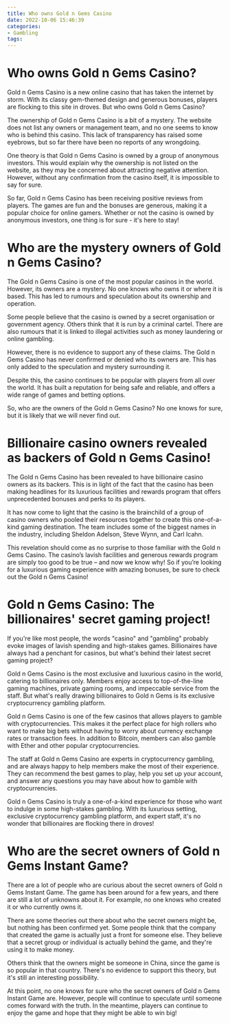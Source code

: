```yaml
---
title: Who owns Gold n Gems Casino
date: 2022-10-06 15:46:39
categories:
- Gambling
tags:
---
```



#  Who owns Gold n Gems Casino?

Gold n Gems Casino is a new online casino that has taken the internet by storm. With its classy gem-themed design and generous bonuses, players are flocking to this site in droves. But who owns Gold n Gems Casino?

The ownership of Gold n Gems Casino is a bit of a mystery. The website does not list any owners or management team, and no one seems to know who is behind this casino. This lack of transparency has raised some eyebrows, but so far there have been no reports of any wrongdoing.

One theory is that Gold n Gems Casino is owned by a group of anonymous investors. This would explain why the ownership is not listed on the website, as they may be concerned about attracting negative attention. However, without any confirmation from the casino itself, it is impossible to say for sure.

So far, Gold n Gems Casino has been receiving positive reviews from players. The games are fun and the bonuses are generous, making it a popular choice for online gamers. Whether or not the casino is owned by anonymous investors, one thing is for sure - it's here to stay!

#  Who are the mystery owners of Gold n Gems Casino?

The Gold n Gems Casino is one of the most popular casinos in the world. However, its owners are a mystery. No one knows who owns it or where it is based. This has led to rumours and speculation about its ownership and operation.

Some people believe that the casino is owned by a secret organisation or government agency. Others think that it is run by a criminal cartel. There are also rumours that it is linked to illegal activities such as money laundering or online gambling.

However, there is no evidence to support any of these claims. The Gold n Gems Casino has never confirmed or denied who its owners are. This has only added to the speculation and mystery surrounding it.

Despite this, the casino continues to be popular with players from all over the world. It has built a reputation for being safe and reliable, and offers a wide range of games and betting options.

So, who are the owners of the Gold n Gems Casino? No one knows for sure, but it is likely that we will never find out.

#  Billionaire casino owners revealed as backers of Gold n Gems Casino!

The Gold n Gems Casino has been revealed to have billionaire casino owners as its backers. This is in light of the fact that the casino has been making headlines for its luxurious facilities and rewards program that offers unprecedented bonuses and perks to its players.

It has now come to light that the casino is the brainchild of a group of casino owners who pooled their resources together to create this one-of-a-kind gaming destination. The team includes some of the biggest names in the industry, including Sheldon Adelson, Steve Wynn, and Carl Icahn.

This revelation should come as no surprise to those familiar with the Gold n Gems Casino. The casino’s lavish facilities and generous rewards program are simply too good to be true – and now we know why! So if you’re looking for a luxurious gaming experience with amazing bonuses, be sure to check out the Gold n Gems Casino!

#  Gold n Gems Casino: The billionaires' secret gaming project!

If you're like most people, the words "casino" and "gambling" probably evoke images of lavish spending and high-stakes games. Billionaires have always had a penchant for casinos, but what's behind their latest secret gaming project?

Gold n Gems Casino is the most exclusive and luxurious casino in the world, catering to billionaires only. Members enjoy access to top-of-the-line gaming machines, private gaming rooms, and impeccable service from the staff. But what's really drawing billionaires to Gold n Gems is its exclusive cryptocurrency gambling platform.

Gold n Gems Casino is one of the few casinos that allows players to gamble with cryptocurrencies. This makes it the perfect place for high rollers who want to make big bets without having to worry about currency exchange rates or transaction fees. In addition to Bitcoin, members can also gamble with Ether and other popular cryptocurrencies.

The staff at Gold n Gems Casino are experts in cryptocurrency gambling, and are always happy to help members make the most of their experience. They can recommend the best games to play, help you set up your account, and answer any questions you may have about how to gamble with cryptocurrencies.

Gold n Gems Casino is truly a one-of-a-kind experience for those who want to indulge in some high-stakes gambling. With its luxurious setting, exclusive cryptocurrency gambling platform, and expert staff, it's no wonder that billionaires are flocking there in droves!

#  Who are the secret owners of Gold n Gems Instant Game?

There are a lot of people who are curious about the secret owners of Gold n Gems Instant Game. The game has been around for a few years, and there are still a lot of unknowns about it. For example, no one knows who created it or who currently owns it.

There are some theories out there about who the secret owners might be, but nothing has been confirmed yet. Some people think that the company that created the game is actually just a front for someone else. They believe that a secret group or individual is actually behind the game, and they're using it to make money.

Others think that the owners might be someone in China, since the game is so popular in that country. There's no evidence to support this theory, but it's still an interesting possibility.

At this point, no one knows for sure who the secret owners of Gold n Gems Instant Game are. However, people will continue to speculate until someone comes forward with the truth. In the meantime, players can continue to enjoy the game and hope that they might be able to win big!